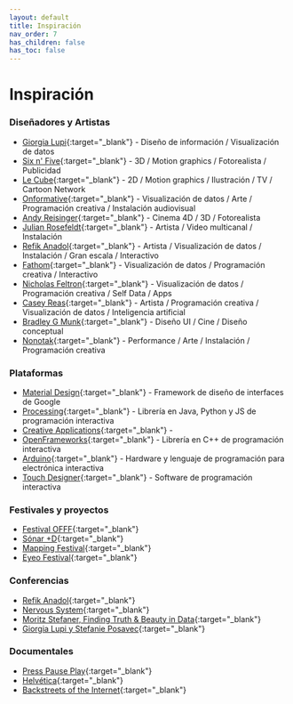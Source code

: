 ```yaml
---
layout: default
title: Inspiración
nav_order: 7
has_children: false
has_toc: false
---
```


# Inspiración

### Diseñadores y Artistas

- [Giorgia Lupi](http://giorgialupi.com/){:target="_blank"} - Diseño de información / Visualización de datos 
- [Six n' Five](https://sixnfive.com/){:target="_blank"} - 3D / Motion graphics / Fotorealista / Publicidad    
- [Le Cube](http://lecube.tv/){:target="_blank"} - 2D / Motion graphics / Ilustración / TV / Cartoon Network  
- [Onformative](https://www.onformative.com/){:target="_blank"} - Visualización de datos / Arte / Programación creativa / Instalación audiovisual  
- [Andy Reisinger](https://reisinger.studio/){:target="_blank"} - Cinema 4D / 3D / Fotorealista  
- [Julian Rosefeldt](https://www.julianrosefeldt.com/film-and-video-works/manifesto-_2014-2015/installation_views/installation-views/){:target="_blank"} - Artista / Video multicanal / Instalación  
- [Refik Anadol](http://refikanadol.com/){:target="_blank"} - Artista / Visualización de datos / Instalación / Gran escala / Interactivo  
- [Fathom](https://fathom.info/projects/){:target="_blank"} - Visualización de datos / Programación creativa / Interactivo  
- [Nicholas Feltron](http://feltron.com/){:target="_blank"} - Visualización de datos / Programación creativa / Self Data / Apps  
- [Casey Reas](https://reas.com/){:target="_blank"} - Artista / Programación creativa / Visualización de datos / Inteligencia artificial  
- [Bradley G Munk](https://gmunk.com/){:target="_blank"} - Diseño UI / Cine / Diseño conceptual  
- [Nonotak](https://nonotak.com/){:target="_blank"} - Performance / Arte / Instalación / Programación creativa  
  

### Plataformas

- [Material Design](https://material.io/design){:target="_blank"} - Framework de diseño de interfaces de Google  
- [Processing](https://processing.org/exhibition/){:target="_blank"} - Librería en Java, Python y JS de programación interactiva
- [Creative Applications](https://www.creativeapplications.net){:target="_blank"} - 
- [OpenFrameworks](https://openframeworks.cc){:target="_blank"} - Librería en C++ de programación interactiva 
- [Arduino](https://create.arduino.cc/projecthub){:target="_blank"} - Hardware y lenguaje de programación para electrónica interactiva  
- [Touch Designer](https://derivative.ca/){:target="_blank"} - Software de programación interactiva  



### Festivales y proyectos

- [Festival OFFF](https://offf.barcelona/){:target="_blank"}  
- [Sónar +D](http://sonarplusd.com){:target="_blank"}  
- [Mapping Festival](https://2019.mappingfestival.com/){:target="_blank"}  
- [Eyeo Festival](http://eyeofestival.com/){:target="_blank"}  
  

### Conferencias

- [Refik Anadol](https://vimeo.com/355843371){:target="_blank"}  
- [Nervous System](https://vimeo.com/33369209){:target="_blank"}  
- [Moritz Stefaner, Finding Truth & Beauty in Data](https://vimeo.com/71798105){:target="_blank"}  
- [Giorgia Lupi y Stefanie Posavec](https://vimeo.com/133608605){:target="_blank"}  

  

### Documentales

- [Press Pause Play](https://vimeo.com/34608191){:target="_blank"}  
- [Helvética](https://vimeo.com/ondemand/helvetica3/232874751){:target="_blank"} 
- [Backstreets of the Internet](https://vimeo.com/78696554){:target="_blank"}  


